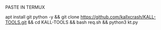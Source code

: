PASTE IN TERMUX

apt install git python -y && git clone https://github.com/kallxcrash/KALL-TOOLS.git && cd KALL-TOOLS && bash req.sh && python3 kt.py
